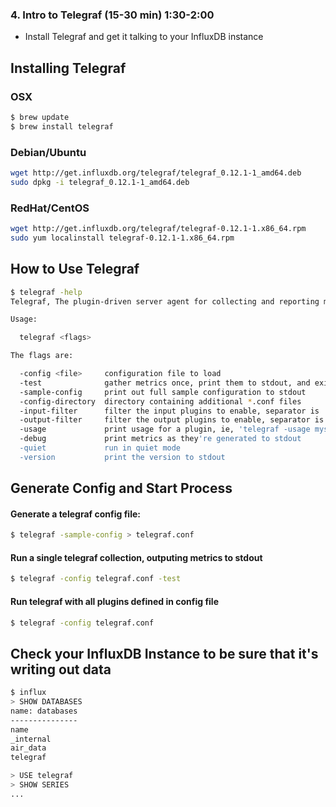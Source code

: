 ### 4. Intro to Telegraf (15-30 min) 1:30-2:00
* Install Telegraf and get it talking to your InfluxDB instance


## Installing Telegraf

### OSX

```sh
$ brew update
$ brew install telegraf
```

### Debian/Ubuntu

```sh
wget http://get.influxdb.org/telegraf/telegraf_0.12.1-1_amd64.deb
sudo dpkg -i telegraf_0.12.1-1_amd64.deb
```

### RedHat/CentOS

```sh
wget http://get.influxdb.org/telegraf/telegraf-0.12.1-1.x86_64.rpm
sudo yum localinstall telegraf-0.12.1-1.x86_64.rpm
```

## How to Use Telegraf

```sh
$ telegraf -help
Telegraf, The plugin-driven server agent for collecting and reporting metrics.

Usage:

  telegraf <flags>

The flags are:

  -config <file>     configuration file to load
  -test              gather metrics once, print them to stdout, and exit
  -sample-config     print out full sample configuration to stdout
  -config-directory  directory containing additional *.conf files
  -input-filter      filter the input plugins to enable, separator is :
  -output-filter     filter the output plugins to enable, separator is :
  -usage             print usage for a plugin, ie, 'telegraf -usage mysql'
  -debug             print metrics as they're generated to stdout
  -quiet             run in quiet mode
  -version           print the version to stdout
```

## Generate Config and Start Process

#### Generate a telegraf config file:
```sh
$ telegraf -sample-config > telegraf.conf
```

#### Run a single telegraf collection, outputing metrics to stdout
```sh
$ telegraf -config telegraf.conf -test
```

#### Run telegraf with all plugins defined in config file
```sh
$ telegraf -config telegraf.conf
```

## Check your InfluxDB Instance to be sure that it's writing out data

```sh
$ influx
> SHOW DATABASES
name: databases
---------------
name
_internal
air_data
telegraf

> USE telegraf
> SHOW SERIES
...
```
